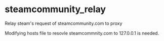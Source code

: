 # steamcommunity_relay
Relay steam's request of steamcommunity.com to proxy

Modifying hosts file to resovle steamcommnity.com to 127.0.0.1 is needed.
